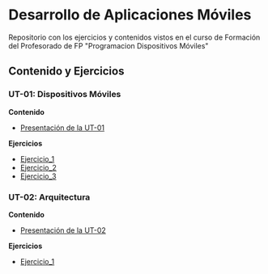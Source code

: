 # Desarrollo de Aplicaciones Móviles

Repositorio con los ejercicios y contenidos vistos en el curso de Formación del Profesorado de FP "Programacion Dispositivos Móviles"

## Contenido y Ejercicios

### UT-01: Dispositivos Móviles

**Contenido**
- [Presentación de la UT-01](docs/ut01/ut1.pdf)

**Ejercicios**
- [Ejercicio_1](docs/ut01/ut1-ej1.pdf)
- [Ejercicio_2](docs/ut01/ut1-ej2.pdf)
- [Ejercicio_3](docs/ut01/ut1-ej3.pdf)

### UT-02: Arquitectura

**Contenido**
- [Presentación de la UT-02](docs/ut02/ut2.pdf)

**Ejercicios**
- [Ejercicio_1](docs/ut02/ut2-ej1.pdf)